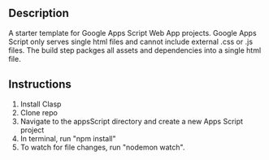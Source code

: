 ## Description
A starter template for Google Apps Script Web App projects. Google Apps Script only serves single html files and cannot include external .css or .js files. The build step packges all assets and dependencies into a single html file.

## Instructions
1. Install Clasp
2. Clone repo
3. Navigate to the appsScript directory and create a new Apps Script project
4. In terminal, run "npm install"
5. To watch for file changes, run "nodemon watch". 
